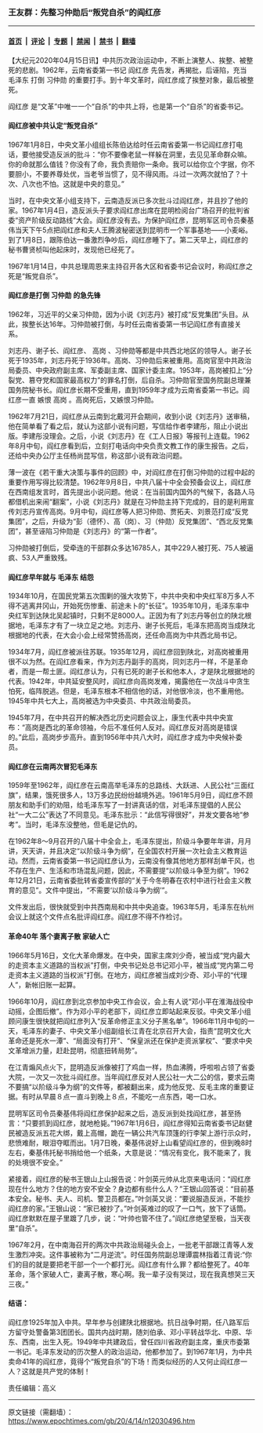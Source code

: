 ### 王友群：先整习仲勋后“叛党自杀”的阎红彦

---

#### [首页](../../../..?n12030496) &nbsp;|&nbsp; [评论](../../../../../epoch-comment?n12030496) &nbsp;|&nbsp; [专题](../../../../../epoch-special?n12030496) &nbsp;|&nbsp; [禁闻](../../../../../epoch-news?n12030496) &nbsp;|&nbsp; [禁书](../../../../../books?n12030496) &nbsp;|&nbsp; [翻墙](https://github.com/gfw-breaker/nogfw/blob/master/README.md?n12030496)


<div class="post_content" id="artbody" itemprop="articleBody">
 <!-- article content begin -->
 <p>
  【大纪元2020年04月15日讯】中共历次政治运动中，不断上演整人、挨整、被整死的悲剧。1962年，云南省委第一书记
  <ok href="https://www.epochtimes.com/gb/tag/%E9%98%8E%E7%BA%A2%E5%BD%A6.html">
   阎红彦
  </ok>
  先告发，再揭批，后诬陷，充当
  <ok href="https://www.epochtimes.com/gb/tag/%E6%AF%9B%E6%B3%BD%E4%B8%9C.html">
   毛泽东
  </ok>
  打倒
  <ok href="https://www.epochtimes.com/gb/tag/%E4%B9%A0%E4%BB%B2%E5%8B%8B.html">
   习仲勋
  </ok>
  的重要打手。到十年文革时，阎红彦成了挨整对象，最后被整死。
 </p>
 <p>
  <ok href="https://www.epochtimes.com/gb/tag/%E9%98%8E%E7%BA%A2%E5%BD%A6.html">
   阎红彦
  </ok>
  是“文革”中唯一一个“自杀”的中共上将，也是第一个“自杀”的省委书记。
 </p>
 <h4>
  阎红彦被中共认定“叛党自杀”
 </h4>
 <p>
  1967年1月8日，中央文革小组组长陈伯达给时任云南省委第一书记阎红彦打电话，要他接受造反派的批斗：“你不要像老鼠一样躲在洞里，去见见革命群众嘛。你的命就那么值钱？你没有了命，我负责赔你一条命。我可以给你立个字据，你不要胆小，不要养尊处优，当老爷当惯了，见不得风雨。斗过一次两次就怕了？十次、八次也不怕。这就是中央的意见。”
 </p>
 <p>
  当时，在中央文革小组支持下，云南造反派已多次批斗过阎红彦，并且抄了他的家。1967年1月4日，造反派头子要求阎红彦出席在昆明检阅台广场召开的批判省委“资产阶级反动路线”大会。阎红彦没有去。为保护阎红彦，昆明军区司令员秦基伟当天下午5点把阎红彦和夫人王腾波秘密送到昆明市一个军事基地——小麦峪。到了1月8日，跟陈伯达一番激烈争吵后，阎红彦睡下了。第二天早上，阎红彦的秘书曹贤桢叫他起床时，发现他已经死了。
 </p>
 <p>
  1967年1月14日，中共总理周恩来主持召开各大区和省委书记会议时，称阎红彦之死是“叛党自杀”。
 </p>
 <h4>
  阎红彦是打倒
  <ok href="https://www.epochtimes.com/gb/tag/%E4%B9%A0%E4%BB%B2%E5%8B%8B.html">
   习仲勋
  </ok>
  的急先锋
 </h4>
 <p>
  1962年，习近平的父亲习仲勋，因为小说《刘志丹》被打成“反党集团”头目。从此，挨整长达16年。习仲勋被打倒，与时任云南省委第一书记阎红彦有直接关系。
 </p>
 <p>
  刘志丹、谢子长、阎红彦、
  <ok href="https://www.epochtimes.com/gb/tag/%E9%AB%98%E5%B2%97.html">
   高岗
  </ok>
  、习仲勋等都是中共西北地区的领导人。谢子长死于1935年，刘志丹死于1936年。高岗、习仲勋后来被重用。高岗官至中共政治局委员、中央政府副主席、军委副主席、国家计委主席。1953年，高岗被扣上“分裂党、篡夺党和国家最高权力”的罪名打倒，后自杀。习仲勋官至国务院副总理兼国务院秘书长。阎红彦长期不受重用，直到1959年才成为云南省委第一书记。阎红彦一直
  <ok href="https://www.epochtimes.com/gb/tag/%E5%AB%89%E6%81%A8.html">
   嫉恨
  </ok>
  <ok href="https://www.epochtimes.com/gb/tag/%E9%AB%98%E5%B2%97.html">
   高岗
  </ok>
  。高岗死后，又嫉恨习仲勋。
 </p>
 <p>
  1962年7月21日，阎红彦从云南到北戴河开会期间，收到小说《刘志丹》送审稿，他在简单看了看之后，就认为这部小说有问题，写信给作者李建彤，阻止小说出版。李建彤没理会。之后，小说《刘志丹》在《工人日报》等报刊上连载。1962年8月中旬，阎红彦看到后，立刻打电话向中央负责文教工作的康生报告。之后，还给中央办公厅主任杨尚昆写信，称这部小说有政治问题。
 </p>
 <p>
  薄一波在《若干重大决策与事件的回顾》中，对阎红彦在打倒习仲勋的过程中起的重要作用写得比较清楚。1962年9月8日，中共八届十中全会预备会议上，阎红彦在西南组发言时，首先提出小说问题。他说：在当前国内国外的气候下，各路人马都借机出来闹“翻案”，小说《刘志丹》就是在习仲勋主持下完成的，目的是利用宣传刘志丹宣传高岗。9月中旬，阎红彦等人把习仲勋、贾拓夫、刘景范打成“反党集团”，之后，升级为“彭（德怀）、高（岗）、习（仲勋）反党集团”、“西北反党集团”，甚至诬陷习仲勋是《刘志丹》的“第一作者”。
 </p>
 <p>
  习仲勋被打倒后，受牵连的干部群众多达16785人，其中229人被打死、75人被逼疯、53人严重致残。
 </p>
 <h4>
  阎红彦早年就与
  <ok href="https://www.epochtimes.com/gb/tag/%E6%AF%9B%E6%B3%BD%E4%B8%9C.html">
   毛泽东
  </ok>
  结怨
 </h4>
 <p>
  1934年10月，在国民党第五次围剿的强大攻势下，中共中央和中央红军8万多人不得不逃离井冈山，开始死伤惨重、前途未卜的“长征”。1935年10月，毛泽东率中央红军到达陕北吴起镇时，只剩不足8000人。正因为有了刘志丹等创立的陕北根据地，毛泽东才有了一块立足之地。刘志丹、谢子长死后，毛泽东把高岗当成陕北根据地的代表，在大会小会上经常赞扬高岗，还任命高岗为中共西北局书记。
 </p>
 <p>
  1934年7月，阎红彦被派往苏联。1935年12月，阎红彦回到陕北，对高岗被重用很不以为然。在阎红彦看来，作为刘志丹副手的高岗，同刘志丹一样，不是革命者，而是一帮土匪。阎红彦认为，只有已死的谢子长和他本人，才是陕北根据地的代表。1942年，中共延安整风时，阎红彦向高岗发难，揭露他在一次战斗中贪生怕死，临阵脱逃。但是，毛泽东根本不相信他的话，对他很冷淡，也不重用他。1945年中共七大上，高岗被选为中央委员、中共政治局委员。
 </p>
 <p>
  1945年7月，在中共召开的解决西北历史问题会议上，康生代表中共中央宣布：“高岗是西北的革命领袖，今后不准任何人反对。阎红彦反对高岗是错误的。”此后，高岗步步高升。直到1956年中共八大时，阎红彦才成为中央候补委员。
 </p>
 <h4>
  阎红彦在云南两次冒犯毛泽东
 </h4>
 <p>
  1959年至1962年，阎红彦在云南高举毛泽东的总路线、大跃进、人民公社“三面红旗”，结果，饿死很多人，13万多边民纷纷越境外逃。1961年5月9日，阎红彦不顾朋友和助手们的劝阻，给毛泽东写了一封讲真话的信，对毛泽东提倡的人民公社“一大二公”表达了不同意见。毛泽东批示：“此信写得很好”，并发文要各地“参考”。当时，毛泽东没整他，但毛是记仇的。
 </p>
 <p>
  在1962年8～9月召开的八届十中全会上，毛泽东提出，阶级斗争要年年讲，月月讲，天天讲，并且决定“以阶级斗争为纲”，在全国农村开展一次社会主义教育运动。然而，云南省委第一书记阎红彦认为，云南没有像其他地方那样刮单干风，也不存在生产、生活和市场混乱问题，因此，不需要提“以阶级斗争至为纲”。1962年12月21日，云南省委批转省委宣传部的“关于今冬明春在农村中进行社会主义教育的意见”。文件中提出，“不需要‘以阶级斗争为纲’”。
 </p>
 <p>
  文件发出后，很快就受到中共西南局和中共中央追查。1963年5月，毛泽东在杭州会议上就这个文件点名批评阎红彦。阎红彦不得不作检讨。
 </p>
 <h4>
  革命40年 落个妻离子散 家破人亡
 </h4>
 <p>
  1966年5月16日，文化大革命爆发。在中央，国家主席刘少奇，被当成“党内最大的走资本主义道路的当权派”打倒，中央书记处总书记邓小平，被当成“党内第二号走资本主义道路的当权派”打倒。在地方，阎红彦被当成刘少奇、邓小平的“代理人”，新帐旧账一起算。
 </p>
 <p>
  1966年10月，阎红彦到北京参加中央工作会议，会上有人说“邓小平在淮海战役中动摇，企图后撤”。作为邓小平的老部下，阎红彦立即站起来反驳。中央文革小组顾问康生很快就把阎红彦列入“反革命修正主义分子黑名单”。1966年11月中旬的一天，毛泽东的妻子、中央文革小组副组长江青在北京召开大会，指责“昆明文化大革命还是死水一潭”、“局面没有打开”、“保皇派还在保护走资派掌权”、“要求中央文革增派力量，赶赴昆明，彻底扭转局势”。
 </p>
 <p>
  在江青煽风点火下，昆明造反派像被打了鸡血一样，热血沸腾，呼啦啦占领了省委大院，一次又一次批斗阎红彦。当年阎红彦反对人民公社一大二公的信，要求云南不要搞“以阶级斗争为纲”的文件等，都被翻出来，成为他反党、反毛主席的重要证据。有时从早晨８点一直斗到晚上８点，不能吃一点东西，喝一口水。
 </p>
 <p>
  昆明军区司令员秦基伟将阎红彦保护起来之后，造反派到处找阎红彦，甚至扬言：“只要抓到阎红彦，就地枪毙。”1967年1月6日，阎红彦得知云南省委书记赵健民被造反派五花大绑，戴上高帽，跪在一辆公共汽车顶篷的行李架上游行示众时，悲愤难耐，眼泪夺眶而出。1月7日晚，秦基伟说好上山看望阎红彦的，但到晚8时左右，秦基伟托秘书捎给他一个纸条，大意是说：“情况有变化，我不能来了，我的处境很不安全。”
 </p>
 <p>
  紧接着，阎红彦的秘书王银山上山报告说：叶剑英元帅从北京来电话问：“阎红彦现在什么地方？住的地方安不安全？身边都有些什么人？”王银山回答说：“目前基本安全。秘书、夫人、司机、警卫员都在。”叶剑英又说：“要说服造反派，不能抄阎红彦的家。”王银山说：“家已被抄了。”叶剑英难过的叹了一口气，放下了话筒。阎红彦默默在屋子里踱了几步，说：“叶帅也管不住了。”阎红彦绝望至极，当天夜里“自杀”。
 </p>
 <p>
  1967年2月，在中南海召开的两次中共政治局碰头会上，一批老干部跟江青等人发生激烈冲突。这件事被称为“二月逆流”。时任国务院副总理谭震林指着江青说:“你们的目的就是要把老干部一个一个都打光。阎红彦有什么罪？都给整死了。40年革命，落个家破人亡，妻离子散，寒心啊。我一辈子没有哭过，现在我真想哭三天三夜。”
 </p>
 <h4>
  结语：
 </h4>
 <p>
  阎红彦1925年加入中共。早年参与创建陕北根据地。抗日战争时期，任八路军后方留守处警备第3团团长。国共内战时期，随刘伯承、邓小平转战华北、中原、华东、西南，出生入死。1949年中共建政后，曾任四川省政府副主席，重庆市委第一书记。毛泽东发动的历次整人的政治运动，他都参加了。到1967年1月，为中共卖命41年的阎红彦，竟得个“叛党自杀”的下场！而类似经历的人又何止阎红彦一人？这就是共产党的体制！
 </p>
 <p>
  责任编辑：高义
 </p>
 <!-- article content end -->
 <div id="below_article_ad">
 </div>
</div>


---

原文链接（需翻墙）：https://www.epochtimes.com/gb/20/4/14/n12030496.htm